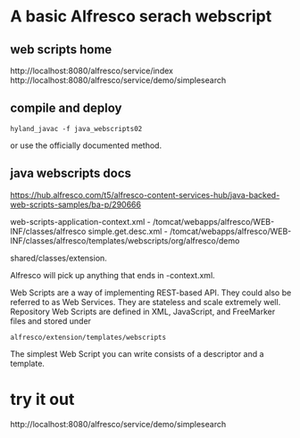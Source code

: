 # A basic Alfresco serach webscript

## web scripts home

http://localhost:8080/alfresco/service/index
http://localhost:8080/alfresco/service/demo/simplesearch

## compile and deploy

```
hyland_javac -f java_webscripts02
```

or use the officially documented method.

## java webscripts docs

https://hub.alfresco.com/t5/alfresco-content-services-hub/java-backed-web-scripts-samples/ba-p/290666


web-scripts-application-context.xml - <Alfresco>/tomcat/webapps/alfresco/WEB-INF/classes/alfresco
simple.get.desc.xml  - <Alfresco>/tomcat/webapps/alfresco/WEB-INF/classes/alfresco/templates/webscripts/org/alfresco/demo


shared/classes/extension. 

Alfresco will pick up anything that ends in -context.xml.


Web Scripts are a way of implementing REST-based API. They could also be referred to as Web Services. They are stateless and scale extremely well. Repository Web Scripts are defined in XML, JavaScript, and FreeMarker files and stored under 

```
alfresco/extension/templates/webscripts 
```

The simplest Web Script you can write consists of a descriptor and a template.






# try it out

   http://localhost:8080/alfresco/service/demo/simplesearch

